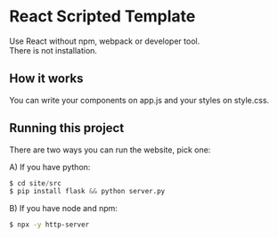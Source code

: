 # React Scripted Template

Use React without npm, webpack or developer tool.  
There is not installation.

## How it works

You can write your components on app.js and your styles on style.css.

## Running this project

There are two ways you can run the website, pick one:

A) If you have python:

```py
$ cd site/src
$ pip install flask && python server.py
```

B) If you have node and npm:

```bash
$ npx -y http-server
```
